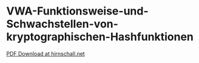 # VWA-Funktionsweise-und-Schwachstellen-von-kryptographischen-Hashfunktionen


[PDF Download at hirnschall.net](https://hirnschall.net/downloads/download.php)
